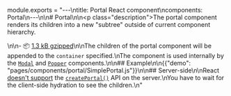 module.exports = "---\ntitle: Portal React component\ncomponents: Portal\n---\n\n# Portal\n\n<p class=\"description\">The portal component renders its children into a new \"subtree\" outside of current component hierarchy.</p>\n\n- 📦 [1.3 kB gzipped](/size-snapshot)\n\nThe children of the portal component will be appended to the `container` specified.\nThe component is used internally by the [`Modal`](/components/modal/) and [`Popper`](/components/popper/) components.\n\n## Example\n\n{{\"demo\": \"pages/components/portal/SimplePortal.js\"}}\n\n## Server-side\n\nReact [doesn't support](https://github.com/facebook/react/issues/13097) the [`createPortal()`](https://reactjs.org/docs/portals.html) API on the server.\nYou have to wait for the client-side hydration to see the children.\n"
